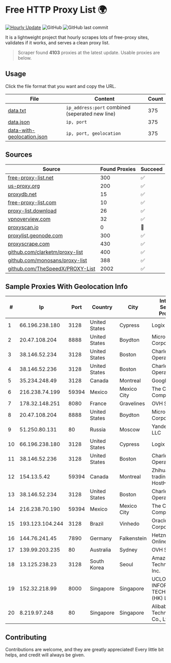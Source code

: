 
# Free HTTP Proxy List 🌍

[![Hourly Update](https://github.com/mertguvencli/http-proxy-list/actions/workflows/main.yml/badge.svg?branch=main)](https://github.com/mertguvencli/http-proxy-list/actions/workflows/main.yml)
![GitHub](https://img.shields.io/github/license/mertguvencli/http-proxy-list)
![GitHub last commit](https://img.shields.io/github/last-commit/mertguvencli/http-proxy-list)

It is a lightweight project that hourly scrapes lots of free-proxy sites, validates if it works, and serves a clean proxy list.


> Scraper found **4103** proxies at the latest update. Usable proxies are below.

## Usage

Click the file format that you want and copy the URL.


|File|Content|Count|
|----|-------|-----|
|[data.txt](https://raw.githubusercontent.com/mertguvencli/http-proxy-list/main/proxy-list/data.txt)|`ip_address:port` combined (seperated new line)|375|
|[data.json](https://raw.githubusercontent.com/mertguvencli/http-proxy-list/main/proxy-list/data.json)|`ip, port`|375|
|[data-with-geolocation.json](https://raw.githubusercontent.com/mertguvencli/http-proxy-list/main/proxy-list/data-with-geolocation.json)|`ip, port, geolocation`|375|

## Sources

|Source|Found Proxies|Succeed|
|------|-------------|-------|
|[free-proxy-list.net](https://free-proxy-list.net)|300|✅|
|[us-proxy.org](https://www.us-proxy.org)|200|✅|
|[proxydb.net](http://proxydb.net)|15|✅|
|[free-proxy-list.com](https://free-proxy-list.com/?page=&port=&type%5B%5D=http&type%5B%5D=https&up_time=0&search=Search)|10|✅|
|[proxy-list.download](https://www.proxy-list.download/HTTP)|26|✅|
|[vpnoverview.com](https://vpnoverview.com/privacy/anonymous-browsing/free-proxy-servers)|32|✅|
|[proxyscan.io](https://www.proxyscan.io)|0|🚫|
|[proxylist.geonode.com](https://proxylist.geonode.com/api/proxy-list?limit=300&page=1&sort_by=lastChecked&sort_type=desc&protocols=http,https)|300|✅|
|[proxyscrape.com](https://api.proxyscrape.com/v2/?request=displayproxies&protocol=http&timeout=10000&country=all&ssl=all&anonymity=all)|430|✅|
|[github.com/clarketm/proxy-list](https://raw.githubusercontent.com/clarketm/proxy-list/master/proxy-list-raw.txt)|400|✅|
|[github.com/monosans/proxy-list](https://raw.githubusercontent.com/monosans/proxy-list/main/proxies/http.txt)|388|✅|
|[github.com/TheSpeedX/PROXY-List](https://raw.githubusercontent.com/TheSpeedX/PROXY-List/master/http.txt)|2002|✅|


## Sample Proxies With Geolocation Info

|#|Ip|Port|Country|City|Internet Service Provider|
|-|--|----|-------|----|-------------------------|
|1|66.196.238.180|3128|United States|Cypress|Logix|
|2|20.47.108.204|8888|United States|Boydton|Microsoft Corporation|
|3|38.146.52.234|3128|United States|Boston|Charles River Operation|
|4|38.146.52.236|3128|United States|Boston|Charles River Operation|
|5|35.234.248.49|3128|Canada|Montreal|Google LLC|
|6|216.238.74.199|59394|Mexico|Mexico City|The Constant Company|
|7|178.32.148.251|8080|France|Gravelines|OVH SAS|
|8|20.47.108.204|8888|United States|Boydton|Microsoft Corporation|
|9|51.250.80.131|80|Russia|Moscow|Yandex.Cloud LLC|
|10|66.196.238.180|3128|United States|Cypress|Logix|
|11|38.146.52.236|3128|United States|Boston|Charles River Operation|
|12|154.13.5.42|59394|Canada|Montreal|Zhihua Lu trading as HostHub|
|13|38.146.52.234|3128|United States|Boston|Charles River Operation|
|14|216.238.70.190|59394|Mexico|Mexico City|The Constant Company|
|15|193.123.104.244|3128|Brazil|Vinhedo|Oracle Corporation|
|16|144.76.241.45|7890|Germany|Falkenstein|Hetzner Online GmbH|
|17|139.99.203.235|80|Australia|Sydney|OVH SAS|
|18|13.125.238.23|3128|South Korea|Seoul|Amazon Technologies Inc.|
|19|152.32.218.99|8000|Singapore|Singapore|UCLOUD INFORMATION TECHNOLOGY (HK) LIMITED|
|20|8.219.97.248|80|Singapore|Singapore|Alibaba (US) Technology Co., Ltd.|



## Contributing

Contributions are welcome, and they are greatly appreciated! Every
little bit helps, and credit will always be given.

